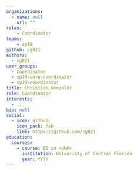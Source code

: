 ```yaml
---
organizations:
  - name: null
    url: ""
roles:
    - Coordinator
teams:
    - sp19
github: cg021
authors:
  - cg021
user_groups:
  - Coordinator
  - sp19-core-coordinator
  - sp19-coordinator
title: Christian Gonzalez
role: Coordinator
interests:
  - ...
bio: null
social:
  - icon: github
    icon_pack: fab
    link: https://github.com/cg021
education:
  courses:
    - course: BS in <UNK>
      institution: Univeristy of Central Florida
      year: YYYY
---
```

